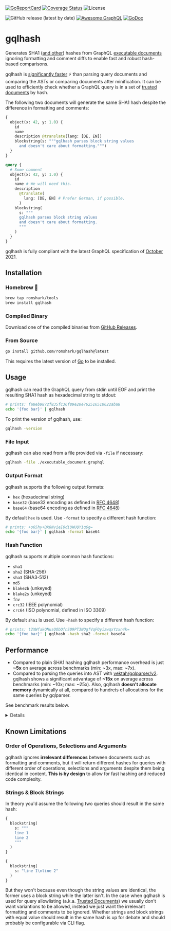 [![GoReportCard](https://goreportcard.com/badge/github.com/romshark/gqlhash)](https://goreportcard.com/report/github.com/romshark/gqlhash)
[![Coverage Status](https://coveralls.io/repos/github/romshark/gqlhash/badge.svg?branch=main)](https://coveralls.io/github/romshark/gqlhash?branch=main)
![License](https://img.shields.io/github/license/romshark/gqlhash)

![GitHub release (latest by date)](https://img.shields.io/github/v/release/romshark/gqlhash)
[![Awesome GraphQL](https://img.shields.io/badge/Awesome-GraphQL-%23e535ab?logo=graphql&logoColor=white)](https://github.com/chentsulin/awesome-graphql?tab=readme-ov-file#tools---miscellaneous)
[![GoDoc](https://godoc.org/github.com/romshark/gqlhash?status.svg)](https://pkg.go.dev/github.com/romshark/gqlhash)

# gqlhash

Generates SHA1 ([and other](#hash-function)) hashes from GraphQL
[executable documents](https://spec.graphql.org/October2021/#sec-Executable-Definitions)
ignoring formatting and comment diffs to enable fast and robust hash-based comparisons.

gqlhash is [significantly faster](#performance) ⚡ than parsing query documents and
comparing the ASTs or comparing documents after minification.
It can be used to efficiently check whether a GraphQL query is in a set of
[trusted documents](https://benjie.dev/graphql/trusted-documents) by hash.

The following two documents will generate the same SHA1 hash despite the
difference in formatting and comments:

```graphql
{
  object(x: 42, y: 1.0) {
    id
    name
    description @translate(lang: [DE, EN])
    blockstring(s: """gqlhash parses block string values
      and doesn't care about formatting.""")
  }
}
```

```graphql
query {
  # Some comment
  object(x: 42, y: 1.0) {
    id
    name # We will need this.
    description
      @translate(
        lang: [DE, EN] # Prefer German, if possible.
      )
    blockstring(
      s: """
      gqlhash parses block string values
      and doesn't care about formatting.
      """
    )
  }
}
```

gqlhash is fully compliant with the latest GraphQL specification of
[October 2021](https://spec.graphql.org/October2021/).

## Installation

### Homebrew 🍺

```sh
brew tap romshark/tools
brew install gqlhash
```

### Compiled Binary

Download one of the compiled binaries from
[GitHub Releases](https://github.com/romshark/gqlhash/releases).

### From Source

```sh
go install github.com/romshark/gqlhash@latest
```

This requires the latest version of [Go](https://go.dev) to be installed.

## Usage

gqlhash can read the GraphQL query from stdin until EOF and
print the resulting SHA1 hash as hexadecimal string to stdout:

```sh
# prints: fa8eb9872f835fc36f89e20e762516510622aba8
echo '{foo bar}' | gqlhash
```

To print the version of gqlhash, use:

```sh
gqlhash -version
```

### File Input

gqlhash can also read from a file provided via `-file` if necessary:

```sh
gqlhash -file ./executable_document.graphql
```

### Output Format

gqlhash supports the following output formats:

- `hex` (hexadecimal string)
- `base32` (base32 encoding as defined in
  [RFC 4648](https://datatracker.ietf.org/doc/html/rfc4648))
- `base64` (base64 encoding as defined in
  [RFC 4648](https://datatracker.ietf.org/doc/html/rfc4648))

By default `hex` is used. Use `-format` to specify a different hash function:

```sh
# prints: +o65hy+DX8NvieIOdiUWUQYiq6g=
echo '{foo bar}' | gqlhash -format base64
```

### Hash Function

gqlhash supports multiple common hash functions:

- `sha1`
- `sha2` (SHA-256)
- `sha3` (SHA3-512)
- `md5`
- `blake2b` (unkeyed)
- `blake2s` (unkeyed)
- `fnv`
- `crc32` (IEEE polynomial)
- `crc64` (ISO polynomial, defined in ISO 3309)

By default `sha1` is used. Use `-hash` to specify a different hash function:

```sh
# prints: t2XWfakQNusOObQfnS09PT3NOgfVqFOyizwqxYzxn4k=
echo '{foo bar}' | gqlhash -hash sha2 -format base64
```

## Performance

- Compared to plain SHA1 hashing gqlhash performance overhead is just **~5x**
  on average across benchmarks (min: ~3x, max: ~7x).
- Compared to parsing the queries into AST with
  [vektah/gqlparser/v2](https://github.com/vektah/gqlparser).
  gqlhash shows a significant advantage of **~15x**
  on average across benchmarks (min: ~10x; max: ~25x).
  Also, gqlhash **doesn't allocate memory** dynamically at all, compared to
  hundrets of allocations for the same queries by gqlparser.

See benchmark results below.

<details>

```
goos: darwin
goarch: arm64
pkg: github.com/romshark/gqlhash
cpu: Apple M1 Max
BenchmarkReferenceSHA1/blockstring/minified/direct-10           15573957                76.85 ns/op            0 B/op          0 allocs/op
BenchmarkReferenceSHA1/blockstring/minified/gqlhash-10           3062020               392.5 ns/op             0 B/op          0 allocs/op
BenchmarkReferenceSHA1/blockstring/minified/vektah-10             206655              5511 ns/op            7105 B/op        156 allocs/op

BenchmarkReferenceSHA1/blockstring/formatted/direct-10          15431370                77.38 ns/op            0 B/op          0 allocs/op
BenchmarkReferenceSHA1/blockstring/formatted/gqlhash-10          2743230               436.9 ns/op             0 B/op          0 allocs/op
BenchmarkReferenceSHA1/blockstring/formatted/vektah-10            202897              5613 ns/op            7153 B/op        156 allocs/op

BenchmarkReferenceSHA1/tiny/minified/direct-10                  21461752                55.36 ns/op            0 B/op          0 allocs/op
BenchmarkReferenceSHA1/tiny/minified/gqlhash-10                  7236796               164.3 ns/op             0 B/op          0 allocs/op
BenchmarkReferenceSHA1/tiny/minified/vektah-10                    279013              4060 ns/op            5601 B/op        133 allocs/op

BenchmarkReferenceSHA1/tiny/formatted/direct-10                 21669319                55.03 ns/op            0 B/op          0 allocs/op
BenchmarkReferenceSHA1/tiny/formatted/gqlhash-10                 6503784               183.8 ns/op             0 B/op          0 allocs/op
BenchmarkReferenceSHA1/tiny/formatted/vektah-10                   278722              4067 ns/op            5601 B/op        133 allocs/op

BenchmarkReferenceSHA1/medium/minified/direct-10                 9457255               128.0 ns/op             0 B/op          0 allocs/op
BenchmarkReferenceSHA1/medium/minified/gqlhash-10                1441172               830.6 ns/op             0 B/op          0 allocs/op
BenchmarkReferenceSHA1/medium/minified/vektah-10                  102486             11350 ns/op           13321 B/op        246 allocs/op

BenchmarkReferenceSHA1/medium/formatted/direct-10                5762872               207.9 ns/op             0 B/op          0 allocs/op
BenchmarkReferenceSHA1/medium/formatted/gqlhash-10               1000000              1059 ns/op               0 B/op          0 allocs/op
BenchmarkReferenceSHA1/medium/formatted/vektah-10                  94951             12437 ns/op           13937 B/op        261 allocs/op

BenchmarkReferenceSHA1/big/minified/direct-10                    1445761               828.1 ns/op             0 B/op          0 allocs/op
BenchmarkReferenceSHA1/big/minified/gqlhash-10                    253197              4678 ns/op               0 B/op          0 allocs/op
BenchmarkReferenceSHA1/big/minified/vektah-10                      22827             52391 ns/op           49096 B/op        798 allocs/op

BenchmarkReferenceSHA1/big/formatted/direct-10                    989251              1195 ns/op               0 B/op          0 allocs/op
BenchmarkReferenceSHA1/big/formatted/gqlhash-10                   210759              5661 ns/op               0 B/op          0 allocs/op
BenchmarkReferenceSHA1/big/formatted/vektah-10                     21392             55751 ns/op           50615 B/op        836 allocs/op
PASS
ok      github.com/romshark/gqlhash     34.615s
```

</details>

## Known Limitations

### Order of Operations, Selections and Arguments

gqlhash ignores **irrelevant differences** between documents such as formatting
and comments, but it will return different hashes for queries with different
order of operations, selections and arguments despite them being identical in content.
**This is by design** to allow for fast hashing and reduced code complexity.

### Strings & Block Strings

In theory you'd assume the following two queries should result in the same hash:

```graphql
{
  blockstring(
    s: """
    line 1
    line 2
    """
  )
}
```

```graphql
{
  blockstring(
    s: "line 1\nline 2"
  )
}
```

But they won't because even though the string values are identical, the former uses
a block string while the latter isn't.
In the case when gqlhash is used for query allowlisting
(a.k.a. [Trusted Documents](https://benjie.dev/graphql/trusted-documents))
we usually don't want variantions to be allowed, instead we just want the irrelevant
formatting and comments to be ignored.
Whether strings and block strings with equal value should result in the same hash
is up for debate and should probably be configurable via CLI flag.
